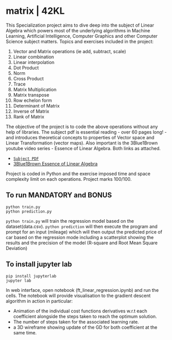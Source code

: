 # matrix | 42KL

This Specialization project aims to dive deep into the subject of Linear Algebra which powers most of the underlying algorithms in Machine Learning, Artificial Intelligence, Computer Graphics and other Computer Science subject matters. 
Topics and exercises included in the project:
1. Vector and Matrix operations (ie add, subtract, scale)
2. Linear combination
3. Linear interpolation
4. Dot Product
5. Norm
6. Cross Product
7. Trace
8. Matrix Multiplication
9. Matrix transpose
10. Row echelon form
11. Determinant of Matrix
12. Inverse of Matrix
13. Rank of Matrix

The objective of the project is to code the above operations without any help of libraries. The subject pdf is essential reading - over 60 pages long! - and introduces theoretical concepts to properties of Vector space and Linear Transformation (vector maps).
Also important is the 3Blue1Brown youtube video series - Essence of Linear Algebra. Both links as attached.

 - [`Subject PDF`](https://github.com/mseong123/matrix/blob/master/en.subject.pdf)
 - [3Blue1Brown Essence of Linear Algebra](https://www.youtube.com/watch?v=fNk_zzaMoSs&list=PLZHQObOWTQDPD3MizzM2xVFitgF8hE_ab)

Project is coded in Python and the exercise imposed time and space complexity limit on each operations. Project marks 100/100. 
## To run MANDATORY and BONUS
```
python train.py
python prediction.py
```
`python train.py` will train the regression model based on the dataset(data.csv). `python prediction` will then execute the program and prompt for an input (mileage) which will then output the predicted price of car based on the regression mode including a scatterplot showing the results and the precision of the model (R-square and Root Mean Square Deviation)

## To install jupyter lab
```
pip install jupyterlab
jupyter lab
```

In web interface, open notebook (ft_linear_regression.ipynb) and run the cells. The notebook will provide visualisation to the gradient descent algorithm in action in particular:
* Animation of the individual cost functions derivatives w.r.t each coefficient alongside the steps taken to reach the optimum solution.
* The number of steps taken for the associated learning rate.
* a 3D wireframe showing update of the GD for both coefficient at the same time. 

